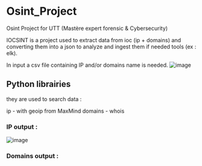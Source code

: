 # Osint_Project
Osint Project for UTT (Mastère expert forensic &amp; Cybersecurity)

IOCSINT is a project used to extract data from ioc (ip + domains) and converting them into a json to analyze and ingest them if needed tools (ex : elk).

In input a csv file containing IP and/or domains name is needed. 
![image](https://user-images.githubusercontent.com/50552002/176748128-980135ed-67e6-487a-8edd-ef6ef2042166.png)

## Python librairies 

they are used to search data :

ip - with geoip from MaxMind
domains - whois

### IP output :

![image](https://user-images.githubusercontent.com/50552002/176748646-5f5aff13-9258-4584-9350-abc2a022c84d.png)

### Domains output :

